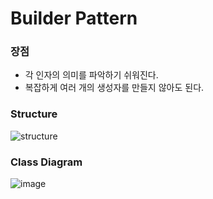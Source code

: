 # Builder Pattern

### 장점
* 각 인자의 의미를 파악하기 쉬워진다.
* 복잡하게 여러 개의 생성자를 만들지 않아도 된다.


### Structure
![structure](https://upload.wikimedia.org/wikipedia/commons/thumb/f/f3/Builder_UML_class_diagram.svg/700px-Builder_UML_class_diagram.svg.png)

### Class Diagram
![image](https://user-images.githubusercontent.com/31172248/176183715-719eae7d-6ba8-4a7d-bbd9-176e00ccd860.png)
